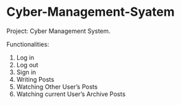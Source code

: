 # Cyber-Management-Syatem
Project:
Cyber Management System.

Functionalities:
1. Log in
2. Log out
3. Sign in
4. Writing Posts
5. Watching Other User’s Posts
6. Watching current User’s Archive Posts
